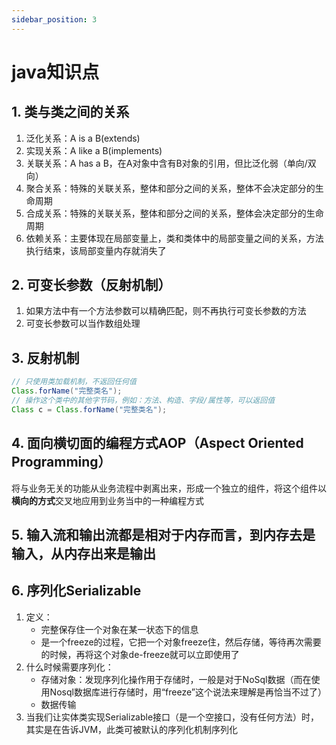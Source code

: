 ```yaml
---
sidebar_position: 3
---
```


# java知识点

## 1. 类与类之间的关系
1. 泛化关系：A is a B(extends)
2. 实现关系：A like a B(implements)
3. 关联关系：A has a B，在A对象中含有B对象的引用，但比泛化弱（单向/双向）
4. 聚合关系：特殊的关联关系，整体和部分之间的关系，整体不会决定部分的生命周期
5. 合成关系：特殊的关联关系，整体和部分之间的关系，整体会决定部分的生命周期
6. 依赖关系：主要体现在局部变量上，类和类体中的局部变量之间的关系，方法执行结束，该局部变量内存就消失了

## 2. 可变长参数（反射机制）
1. 如果方法中有一个方法参数可以精确匹配，则不再执行可变长参数的方法
2. 可变长参数可以当作数组处理

## 3. 反射机制
```java showLineNumbers
// 只使用类加载机制，不返回任何值
Class.forName("完整类名");
// 操作这个类中的其他字节码，例如：方法、构造、字段/属性等，可以返回值
Class c = Class.forName("完整类名");
```

## 4. 面向横切面的编程方式AOP（Aspect Oriented Programming）
将与业务无关的功能从业务流程中剥离出来，形成一个独立的组件，将这个组件以**横向的方式**交叉地应用到业务当中的一种编程方式

## 5. 输入流和输出流都是相对于内存而言，到内存去是输入，从内存出来是输出

## 6. 序列化Serializable
1. 定义：
    - 完整保存住一个对象在某一状态下的信息
    - 是一个freeze的过程，它把一个对象freeze住，然后存储，等待再次需要的时候，再将这个对象de-freeze就可以立即使用了
2. 什么时候需要序列化：
    - 存储对象：发现序列化操作用于存储时，一般是对于NoSql数据（而在使用Nosql数据库进行存储时，用“freeze”这个说法来理解是再恰当不过了）
    - 数据传输
3. 当我们让实体类实现Serializable接口（是一个空接口，没有任何方法）时，其实是在告诉JVM，此类可被默认的序列化机制序列化